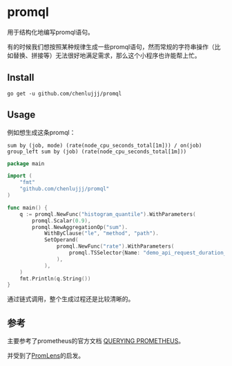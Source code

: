 # promql

用于结构化地编写promql语句。

有的时候我们想按照某种规律生成一些promql语句，然而常规的字符串操作（比如替换、拼接等）无法很好地满足需求，那么这个小程序也许能帮上忙。


## Install

`go get -u github.com/chenlujjj/promql`

## Usage

例如想生成这条promql：

```sum by (job, mode) (rate(node_cpu_seconds_total[1m])) / on(job) group_left sum by (job) (rate(node_cpu_seconds_total[1m]))```

```go
package main

import (
	"fmt"
	"github.com/chenlujjj/promql"
)

func main() {
	q := promql.NewFunc("histogram_quantile").WithParameters(
		promql.Scalar(0.9),
		promql.NewAggregationOp("sum").
			WithByClause("le", "method", "path").
			SetOperand(
				promql.NewFunc("rate").WithParameters(
					promql.TSSelector{Name: "demo_api_request_duration_seconds_bucket"}.WithDuration("5m"),
				),
			),
	)
	fmt.Println(q.String())
}
```

通过链式调用，整个生成过程还是比较清晰的。

## 参考

主要参考了prometheus的官方文档 [QUERYING PROMETHEUS](https://prometheus.io/docs/prometheus/latest/querying/basics)。

并受到了[PromLens](https://demo.promlens.com/?example)的启发。
